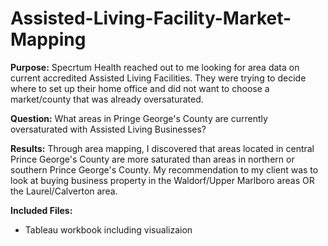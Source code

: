 # Assisted-Living-Facility-Market-Mapping

**Purpose:** Specrtum Health reached out to me looking for area data on current accredited Assisted Living Facilities. They were trying to decide where to set up their home office and did not want to choose a market/county that was already oversaturated.

**Question:** What areas in Pringe George's County are currently oversaturated with Assisted Living Businesses?

**Results:** Through area mapping, I discovered that areas located in central Prince George's County are more saturated than areas in northern or southern Prince George's County. My recommendation to my client was to look at buying business property in the Waldorf/Upper Marlboro areas OR the Laurel/Calverton area.

**Included Files:**

- Tableau workbook including visualizaion

